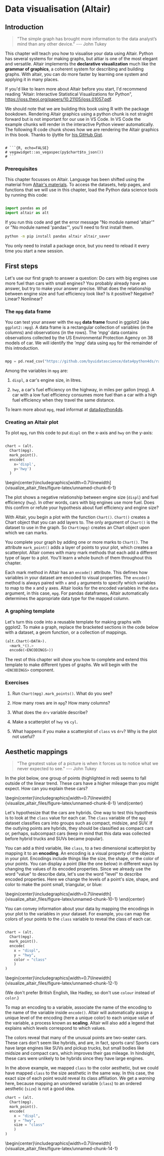 # Data visualisation (Altair)




## Introduction

> "The simple graph has brought more information to the data analyst’s mind 
> than any other device." --- John Tukey

This chapter will teach you how to visualise your data using Altair. Python has several systems for making graphs, but altiar is one of the most elegant and versatile. Altair implements the __declarative visualization__ much like the __grammar of graphics__, a coherent system for describing and building graphs. With altair, you can do more faster by learning one system and applying it in many places.

If you'd like to learn more about Altair before you start, I'd recommend reading "Altair: Interactive Statistical Visualizations for Python", <https://joss.theoj.org/papers/10.21105/joss.01057.pdf>.

We should note that we are building this book using R with the package bookdown.  Rendering Altair graphics using a python chunk is not straight forward but is not important for our use in VS Code. In VS Code the example chunks will render in the interactive Python viewer automatically. The following R code chunk shows how we are rendering the Altair graphics in this book. Thanks to ijlyttle for [his GitHub Gist](https://gist.github.com/ijlyttle/aa314d02b5f7f85702ea2a648393b21f).

```

# ```{R, echo=FALSE}
# vegawidget::as_vegaspec(py$chart$to_json())
# ```

```

### Prerequisites

This chapter focusses on Altair. Language has been shifted using the material from [Altair's materials](https://altair-viz.github.io/index.html). To access the datasets, help pages, and functions that we will use in this chapter, load the Python data science tools by running this code:


```python

import pandas as pd   
import altair as alt   
```

If you run this code and get the error message "No module named 'altair'" or "No module named 'pandas'", you'll need to first install them.


```bash
python -m pip install pandas altair altair_saver
```

You only need to install a package once, but you need to reload it every time you start a new session.

## First steps

Let's use our first graph to answer a question: Do cars with big engines use more fuel than cars with small engines? You probably already have an answer, but try to make your answer precise. What does the relationship between engine size and fuel efficiency look like? Is it positive? Negative? Linear? Nonlinear?

### The `mpg` data frame

You can test your answer with the `mpg` __data frame__ found in ggplot2 (aka  `ggplot2::mpg`). A data frame is a rectangular collection of variables (in the columns) and observations (in the rows). The *'mpg'* data contains observations collected by the US Environmental Protection Agency on 38 models of car. We will identify the *'mpg'* data using `mpg` for the remainder of this introduction.


```python

mpg = pd.read_csv("https://github.com/byuidatascience/data4python4ds/raw/master/data-raw/mpg/mpg.csv")
```

Among the variables in `mpg` are:

1. `displ`, a car's engine size, in litres.

1. `hwy`, a car's fuel efficiency on the highway, in miles per gallon (mpg). 
  A car with a low fuel efficiency consumes more fuel than a car with a high 
  fuel efficiency when they travel the same distance. 

To learn more about `mpg`, read informat at [data4python4ds](https://github.com/byuidatascience/data4python4ds/blob/master/data.md).

### Creating an Altair plot

To plot `mpg`, run this code to put `displ` on the x-axis and `hwy` on the y-axis:


```python

chart = (alt.
  Chart(mpg).
  mark_point().
  encode(
    x='displ', 
    y='hwy')
  )
```



\begin{center}\includegraphics[width=0.7\linewidth]{visualize_altair_files/figure-latex/unnamed-chunk-6-1} 





The plot shows a negative relationship between engine size (`displ`) and fuel efficiency (`hwy`). In other words, cars with big engines use more fuel. Does this confirm or refute your hypothesis about fuel efficiency and engine size?

With Altair, you begin a plot with the function `Chart()`. `Chart()` creates a Chart object that you can add layers to. The only argument of `Chart()` is the dataset to use in the graph. So `Chart(mpg)` creates an Chart object upon which we can marks.

You complete your graph by adding one or more marks to `Chart()`. The attribute `mark_point()` adds a layer of points to your plot, which creates a scatterplot. Altair comes with many mark methods that each add a different type of layer to a plot. You'll learn a whole bunch of them throughout this chapter.

Each mark method in Altair has an `encode()` attribute. This defines how variables in your dataset are encoded to visual properties. The `encode()` method is always paired with `x` and `y` arguments to specify which variables to map to the x and y axes. Altair looks for the encoded variables in the `data` argument, in this case, `mpg`. For pandas dataframes, Altair automatically determines the appropriate data type for the mapped column.

### A graphing template

Let's turn this code into a reusable template for making graphs with ggplot2. To make a graph, replace the bracketed sections in the code below with a dataset, a geom function, or a collection of mappings.


```python
(alt.Chart(<DATA>).  
  <mark_*().>
  encode(<ENCODINGS>))
```

The rest of this chapter will show you how to complete and extend this template to make different types of graphs. We will begin with the `<ENCODINGS>` component.

### Exercises

1.  Run `Chart(mpg).mark_points()`. What do you see?

1.  How many rows are in `mpg`? How many columns?

1.  What does the `drv` variable describe?  

1.  Make a scatterplot of `hwy` vs `cyl`.

1.  What happens if you make a scatterplot of `class` vs `drv`? Why is
    the plot not useful?

## Aesthetic mappings

> "The greatest value of a picture is when it forces us to notice what we
> never expected to see." --- John Tukey

In the plot below, one group of points (highlighted in red) seems to fall outside of the linear trend. These cars have a higher mileage than you might expect. How can you explain these cars?


\begin{center}\includegraphics[width=0.7\linewidth]{visualize_altair_files/figure-latex/unnamed-chunk-8-1} \end{center}






Let's hypothesize that the cars are hybrids. One way to test this hypothesis is to look at the `class` value for each car. The `class` variable of the `mpg` dataset classifies cars into groups such as compact, midsize, and SUV. If the outlying points are hybrids, they should be classified as compact cars or, perhaps, subcompact cars (keep in mind that this data was collected before hybrid trucks and SUVs became popular).

You can add a third variable, like `class`, to a two dimensional scatterplot by mapping it to an __encoding__. An encoding is a visual property of the objects in your plot. Encodings include things like the size, the shape, or the color of your points. You can display a point (like the one below) in different ways by changing the values of its encoded properties. Since we already use the word "value" to describe data, let's use the word "level" to describe encoded properties. Here we change the levels of a point's size, shape, and color to make the point small, triangular, or blue:


\begin{center}\includegraphics[width=0.7\linewidth]{visualize_altair_files/figure-latex/unnamed-chunk-10-1} \end{center}

You can convey information about your data by mapping the encodings in your plot to the variables in your dataset. For example, you can map the colors of your points to the `class` variable to reveal the class of each car.


```python

chart = (alt.
  Chart(mpg).
  mark_point().
  encode(
    x = "displ",
    y = "hwy",
    color = "class"
    )
)
```


\begin{center}\includegraphics[width=0.7\linewidth]{visualize_altair_files/figure-latex/unnamed-chunk-12-1} 


(We don't prefer British English, like Hadley, so don't use `colour` instead of `color`.)

To map an encoding to a variable, associate the name of the encoding to the name of the variable inside `encode()`. Altair will automatically assign a unique level of the encoding (here a unique color) to each unique value of the variable, a process known as __scaling__. Altair will also add a legend that explains which levels correspond to which values.

The colors reveal that many of the unusual points are two-seater cars. These cars don't seem like hybrids, and are, in fact, sports cars! Sports cars have large engines like SUVs and pickup trucks, but small bodies like midsize and compact cars, which improves their gas mileage. In hindsight, these cars were unlikely to be hybrids since they have large engines.

In the above example, we mapped `class` to the color aesthetic, but we could have mapped `class` to the size aesthetic in the same way. In this case, the exact size of each point would reveal its class affiliation. We get a _warning_ here, because mapping an unordered variable (`class`) to an ordered aesthetic (`size`) is not a good idea.


```python
chart = (alt.
  Chart(mpg).
  mark_point().
  encode(
    x = "displ",
    y = "hwy",
    size = "class"
    )
)
```


\begin{center}\includegraphics[width=0.7\linewidth]{visualize_altair_files/figure-latex/unnamed-chunk-14-1} 



<!-- Or we could have mapped `class` to the _alpha_ aesthetic, which controls the transparency of the points, or to the shape aesthetic, which controls the shape of the points. -->

<!-- ```{r out.width = "50%", fig.align = 'default', warning = FALSE, fig.asp = 1/2, fig.cap =""} -->
<!-- # Left -->
<!-- ggplot(data = mpg) +  -->
<!--   geom_point(mapping = aes(x = displ, y = hwy, alpha = class)) -->

<!-- # Right -->
<!-- ggplot(data = mpg) +  -->
<!--   geom_point(mapping = aes(x = displ, y = hwy, shape = class)) -->
<!-- ``` -->

<!-- What happened to the SUVs? ggplot2 will only use six shapes at a time. By default, additional groups will go unplotted when you use the shape aesthetic. -->

<!-- For each aesthetic, you use `aes()` to associate the name of the aesthetic with a variable to display. The `aes()` function gathers together each of the aesthetic mappings used by a layer and passes them to the layer's mapping argument. The syntax highlights a useful insight about `x` and `y`: the x and y locations of a point are themselves aesthetics, visual properties that you can map to variables to display information about the data.  -->

<!-- Once you map an aesthetic, ggplot2 takes care of the rest. It selects a reasonable scale to use with the aesthetic, and it constructs a legend that explains the mapping between levels and values. For x and y aesthetics, ggplot2 does not create a legend, but it creates an axis line with tick marks and a label. The axis line acts as a legend; it explains the mapping between locations and values. -->

<!-- You can also _set_ the aesthetic properties of your geom manually. For example, we can make all of the points in our plot blue: -->

<!-- ```{r} -->
<!-- ggplot(data = mpg) +  -->
<!--   geom_point(mapping = aes(x = displ, y = hwy), color = "blue") -->
<!-- ``` -->

<!-- Here, the color doesn't convey information about a variable, but only changes the appearance of the plot. To set an aesthetic manually, set the aesthetic by name as an argument of your geom function; i.e. it goes _outside_ of `aes()`. You'll need to pick a level that makes sense for that aesthetic: -->

<!-- * The name of a color as a character string. -->

<!-- * The size of a point in mm. -->

<!-- * The shape of a point as a number, as shown in Figure \@ref(fig:shapes). -->

<!-- ```{r shapes, echo = FALSE, out.width = "75%", fig.asp = 1/3, fig.cap="R has 25 built in shapes that are identified by numbers. There are some seeming duplicates: for example, 0, 15, and 22 are all squares. The difference comes from the interaction of the `colour` and `fill` aesthetics. The hollow shapes (0--14) have a border determined by `colour`; the solid shapes (15--18) are filled with `colour`; the filled shapes (21--24) have a border of `colour` and are filled with `fill`.", warning = FALSE} -->
<!-- shapes <- tibble( -->
<!--   shape = c(0, 1, 2, 5, 3, 4, 6:19, 22, 21, 24, 23, 20), -->
<!--   x = (0:24 %/% 5) / 2, -->
<!--   y = (-(0:24 %% 5)) / 4 -->
<!-- ) -->
<!-- ggplot(shapes, aes(x, y)) +  -->
<!--   geom_point(aes(shape = shape), size = 5, fill = "red") + -->
<!--   geom_text(aes(label = shape), hjust = 0, nudge_x = 0.15) + -->
<!--   scale_shape_identity() + -->
<!--   expand_limits(x = 4.1) + -->
<!--   scale_x_continuous(NULL, breaks = NULL) +  -->
<!--   scale_y_continuous(NULL, breaks = NULL, limits = c(-1.2, 0.2)) +  -->
<!--   theme_minimal() + -->
<!--   theme(aspect.ratio = 1/2.75) -->
<!-- ``` -->

<!-- ### Exercises -->

<!-- 1.  What's gone wrong with this code? Why are the points not blue? -->

<!--     ```{r} -->
<!--     ggplot(data = mpg) +  -->
<!--       geom_point(mapping = aes(x = displ, y = hwy, color = "blue")) -->
<!--     ``` -->

<!-- 1.  Which variables in `mpg` are categorical? Which variables are continuous?  -->
<!--     (Hint: type `?mpg` to read the documentation for the dataset). How -->
<!--     can you see this information when you run `mpg`? -->

<!-- 1.  Map a continuous variable to `color`, `size`, and `shape`. How do -->
<!--     these aesthetics behave differently for categorical vs. continuous -->
<!--     variables?  -->

<!-- 1.  What happens if you map the same variable to multiple aesthetics?  -->

<!-- 1.  What does the `stroke` aesthetic do? What shapes does it work with? -->
<!--     (Hint: use `?geom_point`) -->

<!-- 1.  What happens if you map an aesthetic to something other than a variable  -->
<!--     name, like `aes(colour = displ < 5)`?  Note, you'll also need to specify x and y. -->

<!-- ## Common problems -->

<!-- As you start to run R code, you're likely to run into problems. Don't worry --- it happens to everyone. I have been writing R code for years, and every day I still write code that doesn't work!  -->

<!-- Start by carefully comparing the code that you're running to the code in the book. R is extremely picky, and a misplaced character can make all the difference. Make sure that every `(` is matched with a `)` and every `"` is paired with another `"`. Sometimes you'll run the code and nothing happens. Check the left-hand of your console: if it's a `+`, it means that R doesn't think you've typed a complete expression and it's waiting for you to finish it. In this case, it's usually easy to start from scratch again by pressing ESCAPE to abort processing the current command. -->

<!-- One common problem when creating ggplot2 graphics is to put the `+` in the wrong place: it has to come at the end of the line, not the start. In other words, make sure you haven't accidentally written code like this: -->

<!-- ```R -->
<!-- ggplot(data = mpg)  -->
<!-- + geom_point(mapping = aes(x = displ, y = hwy)) -->
<!-- ``` -->

<!-- If you're still stuck, try the help. You can get help about any R function by running `?function_name` in the console, or selecting the function name and pressing F1 in RStudio. Don't worry if the help doesn't seem that helpful - instead skip down to the examples and look for code that matches what you're trying to do. -->

<!-- If that doesn't help, carefully read the error message. Sometimes the answer will be buried there! But when you're new to R, the answer might be in the error message but you don't yet know how to understand it. Another great tool is Google: try googling the error message, as it's likely someone else has had the same problem, and has gotten help online. -->

<!-- ## Facets -->

<!-- One way to add additional variables is with aesthetics. Another way, particularly useful for categorical variables, is to split your plot into __facets__, subplots that each display one subset of the data.  -->

<!-- To facet your plot by a single variable, use `facet_wrap()`. The first argument of `facet_wrap()` should be a formula, which you create with `~` followed by a variable name (here "formula" is the name of a data structure in R, not a synonym for "equation"). The variable that you pass to `facet_wrap()` should be discrete.  -->

<!-- ```{r} -->
<!-- ggplot(data = mpg) +  -->
<!--   geom_point(mapping = aes(x = displ, y = hwy)) +  -->
<!--   facet_wrap(~ class, nrow = 2) -->
<!-- ``` -->

<!-- To facet your plot on the combination of two variables, add `facet_grid()` to your plot call. The first argument of `facet_grid()` is also a formula. This time the formula should contain two variable names separated by a `~`.  -->

<!-- ```{r} -->
<!-- ggplot(data = mpg) +  -->
<!--   geom_point(mapping = aes(x = displ, y = hwy)) +  -->
<!--   facet_grid(drv ~ cyl) -->
<!-- ``` -->

<!-- If you prefer to not facet in the rows or columns dimension, use a `.` instead of a variable name, e.g. `+ facet_grid(. ~ cyl)`. -->

<!-- ### Exercises -->

<!-- 1.  What happens if you facet on a continuous variable? -->

<!-- 1.  What do the empty cells in plot with `facet_grid(drv ~ cyl)` mean? -->
<!--     How do they relate to this plot? -->

<!--     ```{r, eval = FALSE} -->
<!--     ggplot(data = mpg) +  -->
<!--       geom_point(mapping = aes(x = drv, y = cyl)) -->
<!--     ``` -->

<!-- 1.  What plots does the following code make? What does `.` do? -->

<!--     ```{r eval = FALSE} -->
<!--     ggplot(data = mpg) +  -->
<!--       geom_point(mapping = aes(x = displ, y = hwy)) + -->
<!--       facet_grid(drv ~ .) -->

<!--     ggplot(data = mpg) +  -->
<!--       geom_point(mapping = aes(x = displ, y = hwy)) + -->
<!--       facet_grid(. ~ cyl) -->
<!--     ``` -->

<!-- 1.  Take the first faceted plot in this section: -->

<!--     ```{r, eval = FALSE} -->
<!--     ggplot(data = mpg) +  -->
<!--       geom_point(mapping = aes(x = displ, y = hwy)) +  -->
<!--       facet_wrap(~ class, nrow = 2) -->
<!--     ``` -->

<!--     What are the advantages to using faceting instead of the colour aesthetic? -->
<!--     What are the disadvantages? How might the balance change if you had a  -->
<!--     larger dataset? -->

<!-- 1.  Read `?facet_wrap`. What does `nrow` do? What does `ncol` do? What other -->
<!--     options control the layout of the individual panels? Why doesn't -->
<!--     `facet_grid()` have `nrow` and `ncol` arguments? -->

<!-- 1.  When using `facet_grid()` you should usually put the variable with more -->
<!--     unique levels in the columns. Why? -->

<!-- ## Geometric objects -->

<!-- How are these two plots similar?  -->

<!-- ```{r echo = FALSE, out.width = "50%", fig.align="default", message = FALSE} -->
<!-- ggplot(data = mpg) +  -->
<!--   geom_point(mapping = aes(x = displ, y = hwy)) -->

<!-- ggplot(data = mpg) +  -->
<!--   geom_smooth(mapping = aes(x = displ, y = hwy)) -->
<!-- ``` -->

<!-- Both plots contain the same x variable, the same y variable, and both describe the same data. But the plots are not identical. Each plot uses a different visual object to represent the data. In ggplot2 syntax, we say that they use different __geoms__. -->

<!-- A __geom__ is the geometrical object that a plot uses to represent data. People often describe plots by the type of geom that the plot uses. For example, bar charts use bar geoms, line charts use line geoms, boxplots use boxplot geoms, and so on. Scatterplots break the trend; they use the point geom. As we see above, you can use different geoms to plot the same data. The plot on the left uses the point geom, and the plot on the right uses the smooth geom, a smooth line fitted to the data.  -->

<!-- To change the geom in your plot, change the geom function that you add to `ggplot()`. For instance, to make the plots above, you can use this code: -->

<!-- ```{r eval = FALSE} -->
<!-- # left -->
<!-- ggplot(data = mpg) +  -->
<!--   geom_point(mapping = aes(x = displ, y = hwy)) -->

<!-- # right -->
<!-- ggplot(data = mpg) +  -->
<!--   geom_smooth(mapping = aes(x = displ, y = hwy)) -->
<!-- ``` -->

<!-- Every geom function in ggplot2 takes a `mapping` argument. However, not every aesthetic works with every geom. You could set the shape of a point, but you couldn't set the "shape" of a line. On the other hand, you _could_ set the linetype of a line. `geom_smooth()` will draw a different line, with a different linetype, for each unique value of the variable that you map to linetype. -->

<!-- ```{r message = FALSE} -->
<!-- ggplot(data = mpg) +  -->
<!--   geom_smooth(mapping = aes(x = displ, y = hwy, linetype = drv)) -->
<!-- ``` -->

<!-- Here `geom_smooth()` separates the cars into three lines based on their `drv` value, which describes a car's drivetrain. One line describes all of the points with a `4` value, one line describes all of the points with an `f` value, and one line describes all of the points with an `r` value. Here, `4` stands for four-wheel drive, `f` for front-wheel drive, and `r` for rear-wheel drive. -->

<!-- If this sounds strange, we can make it more clear by overlaying the lines on top of the raw data and then coloring everything according to `drv`.  -->

<!-- ```{r echo = FALSE, message = FALSE} -->
<!-- ggplot(data = mpg, mapping = aes(x = displ, y = hwy, color = drv)) +  -->
<!--   geom_point() + -->
<!--   geom_smooth(mapping = aes(linetype = drv)) -->
<!-- ``` -->

<!-- Notice that this plot contains two geoms in the same graph! If this makes you excited, buckle up. We will learn how to place multiple geoms in the same plot very soon. -->

<!-- ggplot2 provides over 40 geoms, and extension packages provide even more (see <https://www.ggplot2-exts.org> for a sampling). The best way to get a comprehensive overview is the ggplot2 cheatsheet, which you can find at <http://rstudio.com/cheatsheets>. To learn more about any single geom, use help: `?geom_smooth`. -->

<!-- Many geoms, like `geom_smooth()`, use a single geometric object to display multiple rows of data. For these geoms, you can set the `group` aesthetic to a categorical variable to draw multiple objects. ggplot2 will draw a separate object for each unique value of the grouping variable. In practice, ggplot2 will automatically group the data for these geoms whenever you map an aesthetic to a discrete variable (as in the `linetype` example). It is convenient to rely on this feature because the group aesthetic by itself does not add a legend or distinguishing features to the geoms. -->

<!-- ```{r, fig.width = 3, fig.align = 'default', out.width = "33%", message = FALSE} -->
<!-- ggplot(data = mpg) + -->
<!--   geom_smooth(mapping = aes(x = displ, y = hwy)) -->

<!-- ggplot(data = mpg) + -->
<!--   geom_smooth(mapping = aes(x = displ, y = hwy, group = drv)) -->

<!-- ggplot(data = mpg) + -->
<!--   geom_smooth( -->
<!--     mapping = aes(x = displ, y = hwy, color = drv), -->
<!--     show.legend = FALSE -->
<!--   ) -->
<!-- ``` -->

<!-- To display multiple geoms in the same plot, add multiple geom functions to `ggplot()`: -->

<!-- ```{r, message = FALSE} -->
<!-- ggplot(data = mpg) +  -->
<!--   geom_point(mapping = aes(x = displ, y = hwy)) + -->
<!--   geom_smooth(mapping = aes(x = displ, y = hwy)) -->
<!-- ``` -->

<!-- This, however, introduces some duplication in our code. Imagine if you wanted to change the y-axis to display `cty` instead of `hwy`. You'd need to change the variable in two places, and you might forget to update one. You can avoid this type of repetition by passing a set of mappings to `ggplot()`. ggplot2 will treat these mappings as global mappings that apply to each geom in the graph.  In other words, this code will produce the same plot as the previous code: -->

<!-- ```{r, eval = FALSE} -->
<!-- ggplot(data = mpg, mapping = aes(x = displ, y = hwy)) +  -->
<!--   geom_point() +  -->
<!--   geom_smooth() -->
<!-- ``` -->

<!-- If you place mappings in a geom function, ggplot2 will treat them as local mappings for the layer. It will use these mappings to extend or overwrite the global mappings _for that layer only_. This makes it possible to display different aesthetics in different layers. -->

<!-- ```{r, message = FALSE} -->
<!-- ggplot(data = mpg, mapping = aes(x = displ, y = hwy)) +  -->
<!--   geom_point(mapping = aes(color = class)) +  -->
<!--   geom_smooth() -->
<!-- ``` -->

<!-- You can use the same idea to specify different `data` for each layer. Here, our smooth line displays just a subset of the `mpg` dataset, the subcompact cars. The local data argument in `geom_smooth()` overrides the global data argument in `ggplot()` for that layer only. -->

<!-- ```{r, message = FALSE} -->
<!-- ggplot(data = mpg, mapping = aes(x = displ, y = hwy)) +  -->
<!--   geom_point(mapping = aes(color = class)) +  -->
<!--   geom_smooth(data = filter(mpg, class == "subcompact"), se = FALSE) -->
<!-- ``` -->

<!-- (You'll learn how `filter()` works in the chapter on data transformations: for now, just know that this command selects only the subcompact cars.) -->

<!-- ### Exercises -->

<!-- 1.  What geom would you use to draw a line chart? A boxplot?  -->
<!--     A histogram? An area chart? -->

<!-- 1.  Run this code in your head and predict what the output will look like. -->
<!--     Then, run the code in R and check your predictions. -->

<!--     ```{r, eval = FALSE} -->
<!--     ggplot(data = mpg, mapping = aes(x = displ, y = hwy, color = drv)) +  -->
<!--       geom_point() +  -->
<!--       geom_smooth(se = FALSE) -->
<!--     ``` -->

<!-- 1.  What does `show.legend = FALSE` do?  What happens if you remove it?   -->
<!--     Why do you think I used it earlier in the chapter? -->

<!-- 1.  What does the `se` argument to `geom_smooth()` do? -->


<!-- 1.  Will these two graphs look different? Why/why not? -->

<!--     ```{r, eval = FALSE} -->
<!--     ggplot(data = mpg, mapping = aes(x = displ, y = hwy)) +  -->
<!--       geom_point() +  -->
<!--       geom_smooth() -->

<!--     ggplot() +  -->
<!--       geom_point(data = mpg, mapping = aes(x = displ, y = hwy)) +  -->
<!--       geom_smooth(data = mpg, mapping = aes(x = displ, y = hwy)) -->
<!--     ``` -->

<!-- 1.  Recreate the R code necessary to generate the following graphs. -->

<!--     ```{r echo = FALSE, fig.width = 3, out.width = "50%", fig.align = "default", message = FALSE} -->
<!--     ggplot(data = mpg, mapping = aes(x = displ, y = hwy)) +  -->
<!--       geom_point() +  -->
<!--       geom_smooth(se = FALSE) -->
<!--     ggplot(data = mpg, mapping = aes(x = displ, y = hwy)) +  -->
<!--       geom_smooth(aes(group = drv), se = FALSE) + -->
<!--       geom_point() -->
<!--     ggplot(data = mpg, mapping = aes(x = displ, y = hwy, color = drv)) +  -->
<!--       geom_point() +  -->
<!--       geom_smooth(se = FALSE) -->
<!--     ggplot(data = mpg, mapping = aes(x = displ, y = hwy)) +  -->
<!--       geom_point(aes(color = drv)) +  -->
<!--       geom_smooth(se = FALSE) -->
<!--     ggplot(data = mpg, mapping = aes(x = displ, y = hwy)) +  -->
<!--       geom_point(aes(color = drv)) + -->
<!--       geom_smooth(aes(linetype = drv), se = FALSE) -->
<!--     ggplot(data = mpg, mapping = aes(x = displ, y = hwy)) +  -->
<!--       geom_point(size = 4, colour = "white") +  -->
<!--       geom_point(aes(colour = drv)) -->
<!--     ``` -->

<!-- ## Statistical transformations -->

<!-- Next, let's take a look at a bar chart. Bar charts seem simple, but they are interesting because they reveal something subtle about plots. Consider a basic bar chart, as drawn with `geom_bar()`. The following chart displays the total number of diamonds in the `diamonds` dataset, grouped by `cut`. The `diamonds` dataset comes in ggplot2 and contains information about ~54,000 diamonds, including the `price`, `carat`, `color`, `clarity`, and `cut` of each diamond. The chart shows that more diamonds are available with high quality cuts than with low quality cuts.  -->

<!-- ```{r} -->
<!-- ggplot(data = diamonds) +  -->
<!--   geom_bar(mapping = aes(x = cut)) -->
<!-- ``` -->

<!-- On the x-axis, the chart displays `cut`, a variable from `diamonds`. On the y-axis, it displays count, but count is not a variable in `diamonds`! Where does count come from? Many graphs, like scatterplots, plot the raw values of your dataset. Other graphs, like bar charts, calculate new values to plot: -->

<!-- * bar charts, histograms, and frequency polygons bin your data  -->
<!--   and then plot bin counts, the number of points that fall in each bin. -->

<!-- * smoothers fit a model to your data and then plot predictions from the -->
<!--   model. -->

<!-- * boxplots compute a robust summary of the distribution and then display a  -->
<!--   specially formatted box. -->

<!-- The algorithm used to calculate new values for a graph is called a __stat__, short for statistical transformation. The figure below describes how this process works with `geom_bar()`. -->

<!-- ```{r, echo = FALSE, out.width = "100%"} -->
<!-- knitr::include_graphics("images/visualization-stat-bar.png") -->
<!-- ``` -->

<!-- You can learn which stat a geom uses by inspecting the default value for the `stat` argument. For example, `?geom_bar` shows that the default value for `stat` is "count", which means that `geom_bar()` uses `stat_count()`. `stat_count()` is documented on the same page as `geom_bar()`, and if you scroll down you can find a section called "Computed variables". That describes how it computes two new variables: `count` and `prop`. -->

<!-- You can generally use geoms and stats interchangeably. For example, you can recreate the previous plot using `stat_count()` instead of `geom_bar()`: -->

<!-- ```{r} -->
<!-- ggplot(data = diamonds) +  -->
<!--   stat_count(mapping = aes(x = cut)) -->
<!-- ``` -->

<!-- This works because every geom has a default stat; and every stat has a default geom. This means that you can typically use geoms without worrying about the underlying statistical transformation. There are three reasons you might need to use a stat explicitly: -->

<!-- 1.  You might want to override the default stat. In the code below, I change  -->
<!--     the stat of `geom_bar()` from count (the default) to identity. This lets  -->
<!--     me map the height of the bars to the raw values of a $y$ variable.  -->
<!--     Unfortunately when people talk about bar charts casually, they might be -->
<!--     referring to this type of bar chart, where the height of the bar is already -->
<!--     present in the data, or the previous bar chart where the height of the bar -->
<!--     is generated by counting rows. -->

<!--     ```{r, warning = FALSE} -->
<!--     demo <- tribble( -->
<!--       ~cut,         ~freq, -->
<!--       "Fair",       1610, -->
<!--       "Good",       4906, -->
<!--       "Very Good",  12082, -->
<!--       "Premium",    13791, -->
<!--       "Ideal",      21551 -->
<!--     ) -->

<!--     ggplot(data = demo) + -->
<!--       geom_bar(mapping = aes(x = cut, y = freq), stat = "identity") -->
<!--     ``` -->

<!--     (Don't worry that you haven't seen `<-` or `tribble()` before. You might be -->
<!--     able to guess at their meaning from the context, and you'll learn exactly -->
<!--     what they do soon!) -->

<!-- 1.  You might want to override the default mapping from transformed variables -->
<!--     to aesthetics. For example, you might want to display a bar chart of -->
<!--     proportion, rather than count: -->

<!--     ```{r} -->
<!--     ggplot(data = diamonds) +  -->
<!--       geom_bar(mapping = aes(x = cut, y = stat(prop), group = 1)) -->
<!--     ``` -->

<!--     To find the variables computed by the stat, look for the help section -->
<!--     titled "computed variables". -->

<!-- 1.  You might want to draw greater attention to the statistical transformation -->
<!--     in your code. For example, you might use `stat_summary()`, which -->
<!--     summarises the y values for each unique x value, to draw  -->
<!--     attention to the summary that you're computing: -->

<!--     ```{r} -->
<!--     ggplot(data = diamonds) +  -->
<!--       stat_summary( -->
<!--         mapping = aes(x = cut, y = depth), -->
<!--         fun.ymin = min, -->
<!--         fun.ymax = max, -->
<!--         fun.y = median -->
<!--       ) -->
<!--     ``` -->

<!-- ggplot2 provides over 20 stats for you to use. Each stat is a function, so you can get help in the usual way, e.g. `?stat_bin`. To see a complete list of stats, try the ggplot2 cheatsheet. -->

<!-- ### Exercises -->

<!-- 1.  What is the default geom associated with `stat_summary()`? How could -->
<!--     you rewrite the previous plot to use that geom function instead of the  -->
<!--     stat function? -->

<!-- 1.  What does `geom_col()` do? How is it different to `geom_bar()`? -->

<!-- 1.  Most geoms and stats come in pairs that are almost always used in  -->
<!--     concert. Read through the documentation and make a list of all the  -->
<!--     pairs. What do they have in common? -->

<!-- 1.  What variables does `stat_smooth()` compute? What parameters control -->
<!--     its behaviour? -->

<!-- 1.  In our proportion bar chart, we need to set `group = 1`. Why? In other -->
<!--     words what is the problem with these two graphs? -->

<!--     ```{r, eval = FALSE} -->
<!--     ggplot(data = diamonds) +  -->
<!--       geom_bar(mapping = aes(x = cut, y = ..prop..)) -->
<!--     ggplot(data = diamonds) +  -->
<!--       geom_bar(mapping = aes(x = cut, fill = color, y = ..prop..)) -->
<!--     ``` -->


<!-- ## Position adjustments -->

<!-- There's one more piece of magic associated with bar charts. You can colour a bar chart using either the `colour` aesthetic, or, more usefully, `fill`: -->

<!-- ```{r out.width = "50%", fig.align = "default"} -->
<!-- ggplot(data = diamonds) +  -->
<!--   geom_bar(mapping = aes(x = cut, colour = cut)) -->
<!-- ggplot(data = diamonds) +  -->
<!--   geom_bar(mapping = aes(x = cut, fill = cut)) -->
<!-- ``` -->

<!-- Note what happens if you map the fill aesthetic to another variable, like `clarity`: the bars are automatically stacked. Each colored rectangle represents a combination of `cut` and `clarity`. -->

<!-- ```{r} -->
<!-- ggplot(data = diamonds) +  -->
<!--   geom_bar(mapping = aes(x = cut, fill = clarity)) -->
<!-- ``` -->

<!-- The stacking is performed automatically by the __position adjustment__ specified by the `position` argument. If you don't want a stacked bar chart, you can use one of three other options: `"identity"`, `"dodge"` or `"fill"`. -->

<!-- *   `position = "identity"` will place each object exactly where it falls in  -->
<!--     the context of the graph. This is not very useful for bars, because it -->
<!--     overlaps them. To see that overlapping we either need to make the bars -->
<!--     slightly transparent by setting `alpha` to a small value, or completely -->
<!--     transparent by setting `fill = NA`. -->

<!--     ```{r out.width = "50%", fig.align = "default"} -->
<!--     ggplot(data = diamonds, mapping = aes(x = cut, fill = clarity)) +  -->
<!--       geom_bar(alpha = 1/5, position = "identity") -->
<!--     ggplot(data = diamonds, mapping = aes(x = cut, colour = clarity)) +  -->
<!--       geom_bar(fill = NA, position = "identity") -->
<!--     ``` -->

<!--     The identity position adjustment is more useful for 2d geoms, like points, -->
<!--     where it is the default. -->

<!-- *   `position = "fill"` works like stacking, but makes each set of stacked bars -->
<!--     the same height. This makes it easier to compare proportions across  -->
<!--     groups. -->

<!--     ```{r} -->
<!--     ggplot(data = diamonds) +  -->
<!--       geom_bar(mapping = aes(x = cut, fill = clarity), position = "fill") -->
<!--     ``` -->

<!-- *   `position = "dodge"` places overlapping objects directly _beside_ one  -->
<!--     another. This makes it easier to compare individual values. -->

<!--     ```{r} -->
<!--     ggplot(data = diamonds) +  -->
<!--       geom_bar(mapping = aes(x = cut, fill = clarity), position = "dodge") -->
<!--     ``` -->

<!-- There's one other type of adjustment that's not useful for bar charts, but it can be very useful for scatterplots. Recall our first scatterplot. Did you notice that the plot displays only 126 points, even though there are 234 observations in the dataset? -->

<!-- ```{r echo = FALSE} -->
<!-- ggplot(data = mpg) +  -->
<!--   geom_point(mapping = aes(x = displ, y = hwy)) -->
<!-- ``` -->

<!-- The values of `hwy` and `displ` are rounded so the points appear on a grid and many points overlap each other. This problem is known as __overplotting__. This arrangement makes it hard to see where the mass of the data is. Are the data points spread equally throughout the graph, or is there one special combination of `hwy` and `displ` that contains 109 values?  -->

<!-- You can avoid this gridding by setting the position adjustment to "jitter".  `position = "jitter"` adds a small amount of random noise to each point. This spreads the points out because no two points are likely to receive the same amount of random noise. -->

<!-- ```{r} -->
<!-- ggplot(data = mpg) +  -->
<!--   geom_point(mapping = aes(x = displ, y = hwy), position = "jitter") -->
<!-- ``` -->

<!-- Adding randomness seems like a strange way to improve your plot, but while it makes your graph less accurate at small scales, it makes your graph _more_ revealing at large scales. Because this is such a useful operation, ggplot2 comes with a shorthand for `geom_point(position = "jitter")`: `geom_jitter()`. -->

<!-- To learn more about a position adjustment, look up the help page associated with each adjustment: `?position_dodge`, `?position_fill`, `?position_identity`, `?position_jitter`, and `?position_stack`. -->

<!-- ### Exercises -->

<!-- 1.  What is the problem with this plot? How could you improve it? -->

<!--     ```{r} -->
<!--     ggplot(data = mpg, mapping = aes(x = cty, y = hwy)) +  -->
<!--       geom_point() -->
<!--     ``` -->

<!-- 1.  What parameters to `geom_jitter()` control the amount of jittering? -->

<!-- 1.  Compare and contrast `geom_jitter()` with `geom_count()`. -->

<!-- 1.  What's the default position adjustment for `geom_boxplot()`? Create -->
<!--     a visualisation of the `mpg` dataset that demonstrates it. -->

<!-- ## Coordinate systems -->

<!-- Coordinate systems are probably the most complicated part of ggplot2. The default coordinate system is the Cartesian coordinate system where the x and y positions act independently to determine the location of each point. There are a number of other coordinate systems that are occasionally helpful. -->

<!-- *   `coord_flip()` switches the x and y axes. This is useful (for example), -->
<!--     if you want horizontal boxplots. It's also useful for long labels: it's -->
<!--     hard to get them to fit without overlapping on the x-axis. -->

<!--     ```{r fig.width = 3, out.width = "50%", fig.align = "default"} -->
<!--     ggplot(data = mpg, mapping = aes(x = class, y = hwy)) +  -->
<!--       geom_boxplot() -->
<!--     ggplot(data = mpg, mapping = aes(x = class, y = hwy)) +  -->
<!--       geom_boxplot() + -->
<!--       coord_flip() -->
<!--     ``` -->

<!-- *   `coord_quickmap()` sets the aspect ratio correctly for maps. This is very -->
<!--     important if you're plotting spatial data with ggplot2 (which unfortunately -->
<!--     we don't have the space to cover in this book). -->

<!--     ```{r fig.width = 3, out.width = "50%", fig.align = "default", message = FALSE} -->
<!--     nz <- map_data("nz") -->

<!--     ggplot(nz, aes(long, lat, group = group)) + -->
<!--       geom_polygon(fill = "white", colour = "black") -->

<!--     ggplot(nz, aes(long, lat, group = group)) + -->
<!--       geom_polygon(fill = "white", colour = "black") + -->
<!--       coord_quickmap() -->
<!--     ``` -->

<!-- *   `coord_polar()` uses polar coordinates. Polar coordinates reveal an  -->
<!--     interesting connection between a bar chart and a Coxcomb chart. -->

<!--     ```{r fig.width = 3, out.width = "50%", fig.align = "default", fig.asp = 1} -->
<!--     bar <- ggplot(data = diamonds) +  -->
<!--       geom_bar( -->
<!--         mapping = aes(x = cut, fill = cut),  -->
<!--         show.legend = FALSE, -->
<!--         width = 1 -->
<!--       ) +  -->
<!--       theme(aspect.ratio = 1) + -->
<!--       labs(x = NULL, y = NULL) -->

<!--     bar + coord_flip() -->
<!--     bar + coord_polar() -->
<!--     ``` -->

<!-- ### Exercises -->

<!-- 1.  Turn a stacked bar chart into a pie chart using `coord_polar()`. -->

<!-- 1.  What does `labs()` do? Read the documentation. -->

<!-- 1.  What's the difference between `coord_quickmap()` and `coord_map()`? -->

<!-- 1.  What does the plot below tell you about the relationship between city -->
<!--     and highway mpg? Why is `coord_fixed()` important? What does  -->
<!--     `geom_abline()` do? -->

<!--     ```{r, fig.asp = 1, out.width = "50%"} -->
<!--     ggplot(data = mpg, mapping = aes(x = cty, y = hwy)) + -->
<!--       geom_point() +  -->
<!--       geom_abline() + -->
<!--       coord_fixed() -->
<!--     ``` -->

<!-- ## The layered grammar of graphics -->

<!-- In the previous sections, you learned much more than how to make scatterplots, bar charts, and boxplots. You learned a foundation that you can use to make _any_ type of plot with ggplot2. To see this, let's add position adjustments, stats, coordinate systems, and faceting to our code template: -->

<!-- ``` -->
<!-- ggplot(data = <DATA>) +  -->
<!--   <GEOM_FUNCTION>( -->
<!--      mapping = aes(<MAPPINGS>), -->
<!--      stat = <STAT>,  -->
<!--      position = <POSITION> -->
<!--   ) + -->
<!--   <COORDINATE_FUNCTION> + -->
<!--   <FACET_FUNCTION> -->
<!-- ``` -->

<!-- Our new template takes seven parameters, the bracketed words that appear in the template. In practice, you rarely need to supply all seven parameters to make a graph because ggplot2 will provide useful defaults for everything except the data, the mappings, and the geom function. -->

<!-- The seven parameters in the template compose the grammar of graphics, a formal system for building plots. The grammar of graphics is based on the insight that you can uniquely describe _any_ plot as a combination of a dataset, a geom, a set of mappings, a stat, a position adjustment, a coordinate system, and a faceting scheme.  -->

<!-- To see how this works, consider how you could build a basic plot from scratch: you could start with a dataset and then transform it into the information that you want to display (with a stat). -->

<!-- ```{r, echo = FALSE, out.width = "100%"} -->
<!-- knitr::include_graphics("images/visualization-grammar-1.png") -->
<!-- ``` -->

<!-- Next, you could choose a geometric object to represent each observation in the transformed data. You could then use the aesthetic properties of the geoms to represent variables in the data. You would map the values of each variable to the levels of an aesthetic. -->

<!-- ```{r, echo = FALSE, out.width = "100%"} -->
<!-- knitr::include_graphics("images/visualization-grammar-2.png") -->
<!-- ``` -->

<!-- You'd then select a coordinate system to place the geoms into. You'd use the location of the objects (which is itself an aesthetic property) to display the values of the x and y variables. At that point, you would have a complete graph, but you could further adjust the positions of the geoms within the coordinate system (a position adjustment) or split the graph into subplots (faceting). You could also extend the plot by adding one or more additional layers, where each additional layer uses a dataset, a geom, a set of mappings, a stat, and a position adjustment. -->

<!-- ```{r, echo = FALSE, out.width = "100%"} -->
<!-- knitr::include_graphics("images/visualization-grammar-3.png") -->
<!-- ``` -->

<!-- You could use this method to build _any_ plot that you imagine. In other words, you can use the code template that you've learned in this chapter to build hundreds of thousands of unique plots. -->
